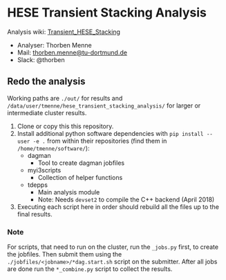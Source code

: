 # HESE Transient Stacking Analysis

Analysis wiki: [Transient_HESE_Stacking](https://wiki.icecube.wisc.edu/index.php/Transient_HESE_Stacking)

- Analyser: Thorben Menne
- Mail: thorben.menne@tu-dortmund.de
- Slack: @thorben

## Redo the analysis

Working paths are `./out/` for results and `/data/user/tmenne/hese_transient_stacking_analysis/` for larger or intermediate cluster results.

1. Clone or copy this this repository.
2. Install additional python software dependencies with `pip install --user -e .` from within their repositories (find them in `/home/tmenne/software/`):
    - dagman
        + Tool to create dagman jobfiles
    - myi3scripts
        + Collection of helper functions
    - tdepps
        + Main analysis module
        + Note: Needs `devset2` to compile the C++ backend (April 2018)
3. Executing each script here in order should rebuild all the files up to the final results.

### Note
For scripts, that need to run on the cluster, run the `_jobs.py` first, to create the jobfiles.
Then submit them using the `./jobfiles/<jobname>/*dag.start.sh` script on the submitter.
After all jobs are done run the `*_combine.py` script to collect the results.